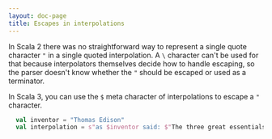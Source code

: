 ```yaml
---
layout: doc-page
title: Escapes in interpolations
---
```


In Scala 2 there was no straightforward way to represent a single quote character `"` in a single quoted interpolation. A `\` character can't be used for that because interpolators themselves decide how to handle escaping, so the parser doesn't know whether the `"` should be escaped or used as a terminator.

In Scala 3, you can use the `$` meta character of interpolations to escape a `"` character.

```scala
  val inventor = "Thomas Edison"
  val interpolation = s"as $inventor said: $"The three great essentials to achieve anything worth while are: Hard work, Stick-to-itiveness, and Common sense.$""
```
